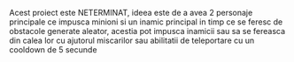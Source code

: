 Acest proiect este NETERMINAT, ideea este de a avea 2 personaje principale ce impusca minioni si un inamic principal in timp ce se feresc de obstacole generate aleator, acestia pot
impusca inamicii sau sa se fereasca din calea lor cu ajutorul miscarilor sau abilitatii de teleportare cu un cooldown de 5 secunde
